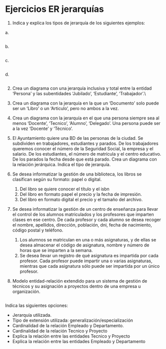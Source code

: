 # Ejercicios ER jerarquías

1. Indica y explica los tipos de jerarquía de los siguientes ejemplos:

a.

<figure><img src="https://lh6.googleusercontent.com/fSU2znU4ViIV2XFKZYvxp2aWpGupmJkLVbQHXDECOl7lz0lXBni64yROe4muijZFOSOU3mFqQ6fI4oz1ZUX6N3RhSQjYyLFP7Q1m16ik6BXPo17aZPnco1HtgqaA7fE97XhJDDDWVzKW7uq2pi8oHA" alt=""><figcaption></figcaption></figure>

b.

<figure><img src="https://lh3.googleusercontent.com/qOx-6GSXuSSBZnJlk09_K8ywwqrUwNC6xjgYLOnCyGfpu4tVrSQlVhx18plB49vy-_3Qi1aOUZ9HWWvPOQx5AjQVGrHwdaxJOupawQvIO0NNcKqeFk3zkitwF1goTSl7KwTO14JM1P9c0RilSgVG5w" alt=""><figcaption></figcaption></figure>

c.&#x20;

<figure><img src="https://lh6.googleusercontent.com/lsbsmmK7VHF4gsy7yf8Vq2M4kPQ7_F1WGvPAWN_5cpYwr4krp8XXrxDXqkK49JW7Z7sYXkmpGUgjlOwWUVu_BK_wWB-gnNYjVQ6PoId863MGKc6U04uYbiDQSZim6Cwyz6U5or2EB-LLHFrbltoOMw" alt=""><figcaption></figcaption></figure>

d.&#x20;

<figure><img src="https://lh6.googleusercontent.com/zRxq6Z2j_j4b_caPMVvSWRH2qOXvGO_2hMLmM90NOJEuqj9I-gd3vyM_niQklOazo8nuLaicsMoorDUfy7seuCD_nW64oJJcZygSiNCpHpxKAYgVsyOuv2mUuwkWUyfFQTDn9a08ueFgLIR12XiaxQ" alt=""><figcaption></figcaption></figure>

2. Crea un diagrama con una jerarquía inclusiva y total entre la entidad ‘Persona’ y las subentidades ‘Jubilado’, ‘Estudiante’, ‘Trabajador’.\

3. Crea un diagrama con la jerarquía en la que un ‘Documento’ solo puede ser un ‘Libro’ o un ‘Articulo’, pero no ambos a la vez.
4. Crea un diagrama con la jerarquía en el que una persona siempre sea al menos ‘Docente’, ‘Tecnico’, ‘Alumno’, ‘Delegado’. Una persona puede ser a la vez ‘Docente’ y ‘Técnico’.
5. El Ayuntamiento quiere una BD de las personas de la ciudad. Se subdividen en  trabajadores, estudiantes y parados. De los trabajadores queremos conocer el número de la Seguridad Social, la empresa y el salario. De los estudiantes, el número de matrícula y el centro educativo. De los parados la fecha desde que está parado. Crea un diagrama con la relación jerárquica. Indica el tipo de jerarquía.
6. Se desea informatizar la gestión de una biblioteca, los libros se clasifican según su formato: papel o digital.&#x20;
   1. Del libro se quiere conocer el título y el isbn
   2. Del libro en formato papel el precio y la fecha de impresión.
   3. Del libro en formato digital el precio y el tamaño del archivo.
7. Se desea informatizar la gestión de un centro de enseñanza para llevar el control de los alumnos matriculados y los profesores que imparten clases en ese centro. De cada profesor y cada alumno se desea recoger el nombre, apellidos, dirección, población, dni, fecha de nacimiento, código postal y teléfono.
   1. Los alumnos se matriculan en una o más asignaturas, y de ellas se desea almacenar el código de asignatura, nombre y número de horas que se imparten a la semana.
   2. Se desea llevar un registro de qué asignatura es impartida por cada profesor. Cada profesor puede impartir una o varias asignaturas, mientras que cada asignatura sólo puede ser impartida por un único profesor.
8. Modelo entidad-relación extendido para un sistema de gestión de técnicos y su asignación a proyectos dentro de una empresa u organización.

<figure><img src="https://lh6.googleusercontent.com/8-ENbdBmoALb9jboO1QT9s0CMHBSiuHNPiAMlHCV0zXryccZojyWlSmw6Lg92ZNPECCQnJJNcpYEGCXp2UCRRvqqWituoHdhG3Ep_oWlRvp5lN1w9CVXvGh0OF0OMQIHcAfk3uVQ2xirdYWDMZFc_A" alt=""><figcaption></figcaption></figure>

Indica las siguientes opciones:

* Jerarquía utilizada.
* Tipo de extensión utilizada: generalización/especialización
* Cardinalidad de la relación Empleado y Departamento.
* Cardinalidad de la relación Tecnico y Proyecto
* Explica la relación entre las entidades Tecnico y Proyecto
* Explica la relación entre las entidades Empleado y Departamento

